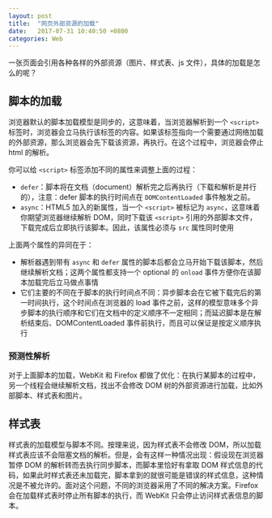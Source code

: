 ```yaml
---
layout: post
title:  "网页外部资源的加载"
date:   2017-07-31 10:40:50 +0800
categories: Web
---
```


一张页面会引用各种各样的外部资源（图片、样式表、js 文件），具体的加载是怎么的呢？

## 脚本的加载

浏览器默认的脚本加载模型是同步的，这意味着，当浏览器解析到一个 `<script>` 标签时，浏览器会立马执行该标签的内容。如果该标签指向一个需要通过网络加载的外部资源，那么浏览器会先下载该资源，再执行。在这个过程中，浏览器会停止 html 的解析。

你可以给 `<script>` 标签添加不同的属性来调整上面的过程：

- `defer`：脚本将在文档（document）解析完之后再执行（下载和解析是并行的），注意：defer 脚本的执行时间点在 `DOMContentLoaded` 事件触发之前。
- `async`：HTML5 加入的新属性，当一个 `<script>` 被标记为 `async`，这意味着你期望浏览器继续解析 DOM，同时下载该 `<script>` 引用的外部脚本文件，下载完成后立即执行该脚本。因此，该属性必须与 `src` 属性同时使用

上面两个属性的异同在于：

- 解析器遇到带有 `async` 和 `defer` 属性的脚本后都会立马开始下载该脚本，然后继续解析文档；这两个属性都支持一个 optional 的 `onload` 事件方便你在该脚本加载完后立马做点事情
- 它们主要的不同在于脚本的执行时间点不同：异步脚本会在它被下载完后的第一时间执行，这个时间点在浏览器的 load 事件之前，这样的模型意味多个异步脚本的执行顺序和它们在文档中的定义顺序不一定相同；而延迟脚本是在解析结束后、DOMContentLoaded 事件前执行，而且可以保证是按定义顺序执行

### 预测性解析

对于上面脚本的加载，WebKit 和 Firefox 都做了优化：在执行某脚本的过程中，另一个线程会继续解析文档，找出不会修改 DOM 树的外部资源进行加载，比如外部脚本、样式表和图片。

## 样式表

样式表的加载模型与脚本不同。按理来说，因为样式表不会修改 DOM，所以加载样式表应该不会阻塞文档的解析。但是，会有这样一种情况出现：假设现在浏览器暂停 DOM 的解析转而去执行同步脚本，而脚本里恰好有拿取 DOM 样式信息的代码，如果此时样式表还未加载完，脚本拿到的就很可能是错误的样式信息，这种情况是不被允许的。面对这个问题，不同的浏览器采用了不同的解决方案。Firefox 会在加载样式表时停止所有脚本的执行，而 WebKit 只会停止访问样式表信息的脚本。
